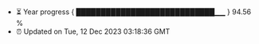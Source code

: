 - ⏳ Year progress { ████████████████████████████▁▁ } 94.56 %
- ⏰ Updated on Tue, 12 Dec 2023 03:18:36 GMT

